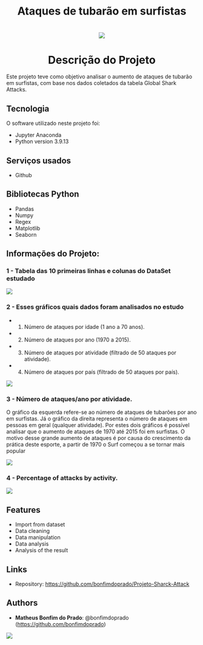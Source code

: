 # <h1 align="center"> Ataques de tubarão em surfistas </h1>

# <h1 align="center"> <img src="https://user-images.githubusercontent.com/119675645/221066262-4c4ad41c-7c6b-4f05-a116-c906ae504042.jpg" > </h1>


## <h1 align="center"> Descrição do Projeto </h1>

Este projeto teve como objetivo analisar o aumento de ataques de tubarão em surfistas, com base nos dados coletados da tabela Global Shark Attacks.


## Tecnologia

O software utilizado neste projeto foi:

* Jupyter Anaconda
* Python version  3.9.13


## Serviços usados

* Github


## Bibliotecas Python

* Pandas
* Numpy
* Regex
* Matplotlib
* Seaborn

## Informações do Projeto:

### 1 - Tabela das 10 primeiras linhas e colunas do DataSet estudado

<img src="https://user-images.githubusercontent.com/119675645/221323724-4b9c9154-a3ec-4863-b46c-67e8fc9eb72b.jpg" >

### 2 - Esses gráficos quais dados foram analisados no estudo
* 1. Número de ataques por idade (1 ano a 70 anos).
* 2. Número de ataques por ano (1970 a 2015).
* 3. Número de ataques por atividade (filtrado de 50 ataques por atividade).
* 4. Número de ataques por país (filtrado de 50 ataques por país).
<img src="https://user-images.githubusercontent.com/119675645/221359756-e9eb685b-f595-4db3-afad-df371370559b.jpg" >

### 3 - Número de ataques/ano por atividade.
 O gráfico da esquerda refere-se ao número de ataques de tubarões por ano em surfistas. Já o gráfico da direita representa o número de ataques em pessoas em geral (qualquer atividade). Por estes dois gráficos é possível analisar que o aumento de ataques de 1970 até 2015 foi em surfistas. O motivo desse grande aumento de ataques é por causa do crescimento da prática deste esporte, a partir de 1970 o Surf começou a se tornar mais popular

<img src="https://user-images.githubusercontent.com/119675645/228008701-978d79d3-013f-466f-be1f-4779ec027c5c.jpg" >

### 4  - Percentage of attacks by activity.

<img src="https://user-images.githubusercontent.com/119675645/221356399-b77f8fe2-a9f4-4c29-ae91-83a48c9be138.png" >


## Features

 - Import from dataset
 - Data cleaning
 - Data manipulation
 - Data analysis
 - Analysis of the result
 
 
## Links

  - Repository: https://github.com/bonfimdoprado/Projeto-Sharck-Attack
  
  
## Authors

* **Matheus Bonfim do Prado**: @bonfimdoprado (https://github.com/bonfimdoprado)
 




<img src="https://user-images.githubusercontent.com/119675645/221360934-cec8e5c1-a4dd-43d1-ae94-4c53d4a82461.gif" >
